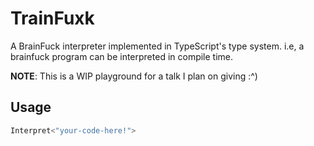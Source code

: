 # TrainFuxk

A BrainFuck interpreter implemented in TypeScript's type system.
i.e, a brainfuck program can be interpreted in compile time.

**NOTE**: This is a WIP playground for a talk I plan on giving :^)

## Usage

```TypeScript
Interpret<"your-code-here!">
```

